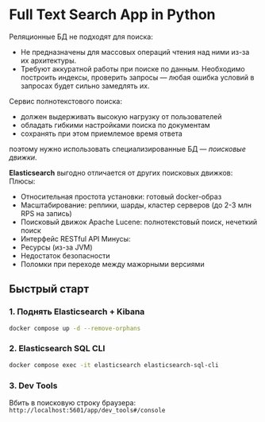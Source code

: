 # Full Text Search App in Python

Реляционные БД не подходят для поиска:
- Не предназначены для массовых операций чтения над ними из-за их архитектуры.
- Требуют аккуратной работы при поиске по данным. Необходимо построить индексы, проверить запросы — любая ошибка условий в запросах будет сильно замедлять их.

Сервис полнотекстового поиска:
- должен выдерживать высокую нагрузку от пользователей
- обладать гибкими настройками поиска по документам 
- сохранять при этом приемлемое время ответа

поэтому нужно использовать специализированные БД — _поисковые движки_.

**Elasticsearch** выгодно отличается от других поисковых движков:  
Плюсы:  
- Относительная простота установки: готовый docker-образ
- Масштабирование: реплики, шарды, кластер серверов (до 2-3 млн RPS на запись)
- Поисковый движок Apache Lucene: полнотекстовый поиск, нечеткий поиск
- Интерфейс RESTful API
Минусы:  
- Ресурсы (из-за JVM)
- Недостаток безопасности
- Поломки при переходе между мажорными версиями


## Быстрый старт
### 1. Поднять Elasticsearch + Kibana
```bash
docker compose up -d --remove-orphans
```

### 2. Elasticsearch SQL CLI
```bash
docker compose exec -it elasticsearch elasticsearch-sql-cli
```

### 3. Dev Tools  
Вбить в поисковую строку браузера:  
```http://localhost:5601/app/dev_tools#/console```
